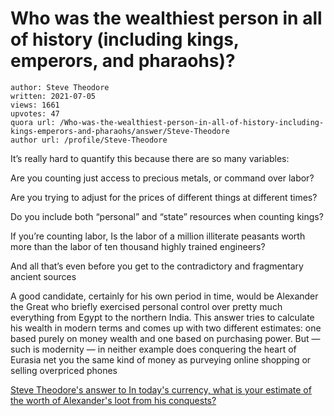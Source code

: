 # Who was the wealthiest person in all of history (including kings, emperors, and pharaohs)?

	author: Steve Theodore
	written: 2021-07-05
	views: 1661
	upvotes: 47
	quora url: /Who-was-the-wealthiest-person-in-all-of-history-including-kings-emperors-and-pharaohs/answer/Steve-Theodore
	author url: /profile/Steve-Theodore


It’s really hard to quantify this because there are so many variables:

Are you counting just access to precious metals, or command over labor?

Are you trying to adjust for the prices of different things at different times?

Do you include both “personal” and “state” resources when counting kings?

If you’re counting labor, Is the labor of a million illiterate peasants worth more than the labor of ten thousand highly trained engineers?

And all that’s even before you get to the contradictory and fragmentary ancient sources

A good candidate, certainly for his own period in time, would be Alexander the Great who briefly exercised personal control over pretty much everything from Egypt to the northern India. This answer tries to calculate his wealth in modern terms and comes up with two different estimates: one based purely on money wealth and one based on purchasing power. But — such is modernity — in neither example does conquering the heart of Eurasia net you the same kind of money as purveying online shopping or selling overpriced phones

[Steve Theodore's answer to In today's currency, what is your estimate of the worth of Alexander's loot from his conquests?](https://www.quora.com/In-todays-currency-what-is-your-estimate-of-the-worth-of-Alexanders-loot-from-his-conquests/answer/Steve-Theodore?ch=10&share=44c5fd36&srid=zLvM)

